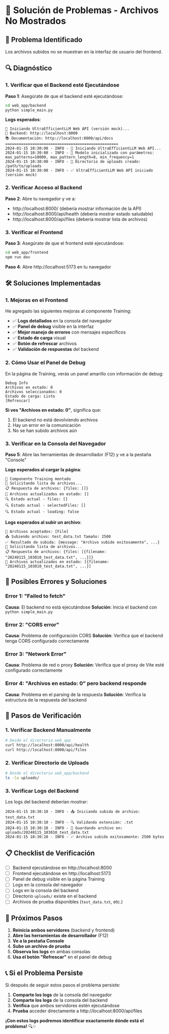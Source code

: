 # 🔧 Solución de Problemas - Archivos No Mostrados

## 🚨 **Problema Identificado**
Los archivos subidos no se muestran en la interfaz de usuario del frontend.

## 🔍 **Diagnóstico**

### **1. Verificar que el Backend esté Ejecutándose**

**Paso 1**: Asegúrate de que el backend esté ejecutándose:
```bash
cd web_app/backend
python simple_main.py
```

**Logs esperados**:
```
🚀 Iniciando UltraEfficientLLM Web API (versión mock)...
📍 Backend: http://localhost:8000
📚 Documentación: http://localhost:8000/api/docs
==================================================
2024-01-15 10:30:00 - INFO - 🚀 Iniciando UltraEfficientLLM Web API...
2024-01-15 10:30:00 - INFO - 🔧 Modelo inicializado con parámetros: max_patterns=10000, max_pattern_length=8, min_frequency=1
2024-01-15 10:30:00 - INFO - 📁 Directorio de uploads creado: /path/to/uploads
2024-01-15 10:30:00 - INFO - ✅ UltraEfficientLLM Web API iniciado (versión mock)
```

### **2. Verificar Acceso al Backend**

**Paso 2**: Abre tu navegador y ve a:
- http://localhost:8000/ (debería mostrar información de la API)
- http://localhost:8000/api/health (debería mostrar estado saludable)
- http://localhost:8000/api/files (debería mostrar lista de archivos)

### **3. Verificar el Frontend**

**Paso 3**: Asegúrate de que el frontend esté ejecutándose:
```bash
cd web_app/frontend
npm run dev
```

**Paso 4**: Abre http://localhost:5173 en tu navegador

## 🛠️ **Soluciones Implementadas**

### **1. Mejoras en el Frontend**

He agregado las siguientes mejoras al componente Training:

- ✅ **Logs detallados** en la consola del navegador
- ✅ **Panel de debug** visible en la interfaz
- ✅ **Mejor manejo de errores** con mensajes específicos
- ✅ **Estado de carga** visual
- ✅ **Botón de refrescar** archivos
- ✅ **Validación de respuestas** del backend

### **2. Cómo Usar el Panel de Debug**

En la página de Training, verás un panel amarillo con información de debug:

```
Debug Info
Archivos en estado: 0
Archivos seleccionados: 0
Estado de carga: Listo
[Refrescar]
```

**Si ves "Archivos en estado: 0"**, significa que:
1. El backend no está devolviendo archivos
2. Hay un error en la comunicación
3. No se han subido archivos aún

### **3. Verificar en la Consola del Navegador**

**Paso 5**: Abre las herramientas de desarrollador (F12) y ve a la pestaña "Console"

**Logs esperados al cargar la página**:
```
🚀 Componente Training montado
📁 Solicitando lista de archivos...
📋 Respuesta de archivos: {files: []}
📝 Archivos actualizados en estado: []
🔍 Estado actual - files: []
🔍 Estado actual - selectedFiles: []
🔍 Estado actual - loading: false
```

**Logs esperados al subir un archivo**:
```
🔄 Archivos aceptados: [File]
📤 Subiendo archivo: test_data.txt Tamaño: 2500
✅ Resultado de subida: {message: "Archivo subido exitosamente", ...}
📁 Solicitando lista de archivos...
📋 Respuesta de archivos: {files: [{filename: "20240115_103010_test_data.txt", ...}]}
📝 Archivos actualizados en estado: [{filename: "20240115_103010_test_data.txt", ...}]
```

## 🚨 **Posibles Errores y Soluciones**

### **Error 1: "Failed to fetch"**
**Causa**: El backend no está ejecutándose
**Solución**: Inicia el backend con `python simple_main.py`

### **Error 2: "CORS error"**
**Causa**: Problema de configuración CORS
**Solución**: Verifica que el backend tenga CORS configurado correctamente

### **Error 3: "Network Error"**
**Causa**: Problema de red o proxy
**Solución**: Verifica que el proxy de Vite esté configurado correctamente

### **Error 4: "Archivos en estado: 0" pero backend responde**
**Causa**: Problema en el parsing de la respuesta
**Solución**: Verifica la estructura de la respuesta del backend

## 🔧 **Pasos de Verificación**

### **1. Verificar Backend Manualmente**

```bash
# Desde el directorio web_app
curl http://localhost:8000/api/health
curl http://localhost:8000/api/files
```

### **2. Verificar Directorio de Uploads**

```bash
# Desde el directorio web_app/backend
ls -la uploads/
```

### **3. Verificar Logs del Backend**

Los logs del backend deberían mostrar:
```
2024-01-15 10:30:10 - INFO - 📤 Iniciando subida de archivo: test_data.txt
2024-01-15 10:30:10 - INFO - 🔍 Validando extensión: .txt
2024-01-15 10:30:10 - INFO - 💾 Guardando archivo en: uploads/20240115_103010_test_data.txt
2024-01-15 10:30:10 - INFO - ✅ Archivo subido exitosamente: 2500 bytes
```

## 📋 **Checklist de Verificación**

- [ ] Backend ejecutándose en http://localhost:8000
- [ ] Frontend ejecutándose en http://localhost:5173
- [ ] Panel de debug visible en la página Training
- [ ] Logs en la consola del navegador
- [ ] Logs en la consola del backend
- [ ] Directorio `uploads/` existe en el backend
- [ ] Archivos de prueba disponibles (`test_data.txt`, etc.)

## 🎯 **Próximos Pasos**

1. **Reinicia ambos servidores** (backend y frontend)
2. **Abre las herramientas de desarrollador** (F12)
3. **Ve a la pestaña Console**
4. **Sube un archivo de prueba**
5. **Observa los logs** en ambas consolas
6. **Usa el botón "Refrescar"** en el panel de debug

## 📞 **Si el Problema Persiste**

Si después de seguir estos pasos el problema persiste:

1. **Comparte los logs** de la consola del navegador
2. **Comparte los logs** de la consola del backend
3. **Verifica** que ambos servidores estén ejecutándose
4. **Prueba** acceder directamente a http://localhost:8000/api/files

**¡Con estos logs podremos identificar exactamente dónde está el problema!** 🔍✨ 